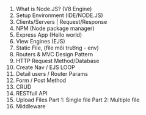 1. What is Node.JS? (V8 Engine)
2. Setup Environment (IDE/NODE.JS)
3. Clients/Servers | Request/Response
4. NPM (Node package manager)
5. Express App (Hello world)
6. View Engines (EJS)
7. Static File, (file môi trường - env)
8. Routers & MVC Design Pattern
9. HTTP Request Method/Database
10. Create Nav / EJS LOOP
11. Detail users / Router Params
12. Form / Post Method
13. CRUD
14. RESTfull API
15. Upload Files
  Part 1: Single file
  Part 2: Multiple file
16. Middleware
